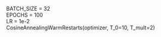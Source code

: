 BATCH_SIZE = 32  
EPOCHS = 100  
LR = 1e-2  
CosineAnnealingWarmRestarts(optimizer, T_0=10, T_mult=2)